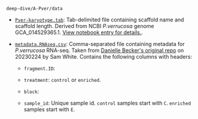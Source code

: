 `deep-dive/A-Pver/data`

- [`Pver-karyotype.tab`](https://github.com/urol-e5/deep-dive/blob/main/A-Pver/data/Pver-karytotype.tab): Tab-delimited file containing scaffold name and scaffold length. Derived from NCBI _P.verrucosa_ genome GCA_014529365.1. [View notebook entry for details.](https://robertslab.github.io/sams-notebook/2023/02/15/Data-Wrangling-Create-P.verrucosa-GCA_014529365.1-Karyotype-File.html).


- [`metadata.RNAseq.csv`](https://github.com/urol-e5/deep-dive/blob/main/A-Pver/data/metadata.RNAseq.csv): Comma-separated file containing metadata for _P.verrucosa_ RNA-seq. Taken from [Danielle Becker's original repo](https://github.com/hputnam/Becker_E5/blob/master/RAnalysis/Data/RNA-seq/metadata.RNAseq.csv) on 20230224 by Sam White. Contains the following columns with headers:

  - `fragment.ID`:

  - `treatment`: `control` or `enriched`.

  - `block`:

  - `sample_id`: Unique sample id. `control` samples start with `C`. `enriched` samples start with `E`.